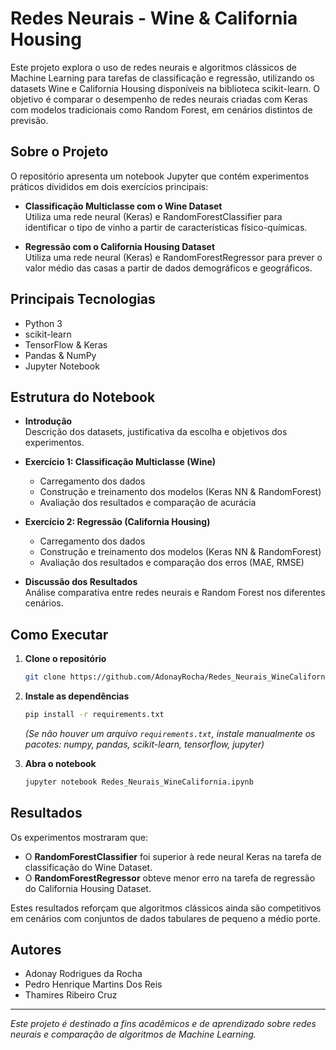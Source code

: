 # Redes Neurais - Wine & California Housing

Este projeto explora o uso de redes neurais e algoritmos clássicos de Machine Learning para tarefas de classificação e regressão, utilizando os datasets Wine e California Housing disponíveis na biblioteca scikit-learn. O objetivo é comparar o desempenho de redes neurais criadas com Keras com modelos tradicionais como Random Forest, em cenários distintos de previsão.

## Sobre o Projeto

O repositório apresenta um notebook Jupyter que contém experimentos práticos divididos em dois exercícios principais:

- **Classificação Multiclasse com o Wine Dataset**  
  Utiliza uma rede neural (Keras) e RandomForestClassifier para identificar o tipo de vinho a partir de características físico-químicas.

- **Regressão com o California Housing Dataset**  
  Utiliza uma rede neural (Keras) e RandomForestRegressor para prever o valor médio das casas a partir de dados demográficos e geográficos.

## Principais Tecnologias

- Python 3
- scikit-learn
- TensorFlow & Keras
- Pandas & NumPy
- Jupyter Notebook

## Estrutura do Notebook

- **Introdução**  
  Descrição dos datasets, justificativa da escolha e objetivos dos experimentos.

- **Exercício 1: Classificação Multiclasse (Wine)**  
  - Carregamento dos dados
  - Construção e treinamento dos modelos (Keras NN & RandomForest)
  - Avaliação dos resultados e comparação de acurácia

- **Exercício 2: Regressão (California Housing)**  
  - Carregamento dos dados
  - Construção e treinamento dos modelos (Keras NN & RandomForest)
  - Avaliação dos resultados e comparação dos erros (MAE, RMSE)

- **Discussão dos Resultados**  
  Análise comparativa entre redes neurais e Random Forest nos diferentes cenários.

## Como Executar

1. **Clone o repositório**
   ```bash
   git clone https://github.com/AdonayRocha/Redes_Neurais_WineCalifornia.git
   ```

2. **Instale as dependências**
   ```bash
   pip install -r requirements.txt
   ```
   *(Se não houver um arquivo `requirements.txt`, instale manualmente os pacotes: numpy, pandas, scikit-learn, tensorflow, jupyter)*

3. **Abra o notebook**
   ```bash
   jupyter notebook Redes_Neurais_WineCalifornia.ipynb
   ```
   
## Resultados

Os experimentos mostraram que:

- O **RandomForestClassifier** foi superior à rede neural Keras na tarefa de classificação do Wine Dataset.
- O **RandomForestRegressor** obteve menor erro na tarefa de regressão do California Housing Dataset.

Estes resultados reforçam que algoritmos clássicos ainda são competitivos em cenários com conjuntos de dados tabulares de pequeno a médio porte.

## Autores

- Adonay Rodrigues da Rocha 
- Pedro Henrique Martins Dos Reis
- Thamires Ribeiro Cruz

---

*Este projeto é destinado a fins acadêmicos e de aprendizado sobre redes neurais e comparação de algoritmos de Machine Learning.*
